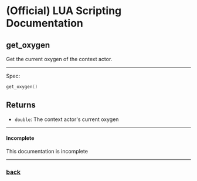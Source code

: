
# (Official) LUA Scripting Documentation

## get_oxygen

Get the current oxygen of the context actor.

___

Spec:

```lua
get_oxygen()
```

## Returns

- `double`: The context actor's current oxygen

___

#### Incomplete

This documentation is incomplete

___

### [back](../getters)
